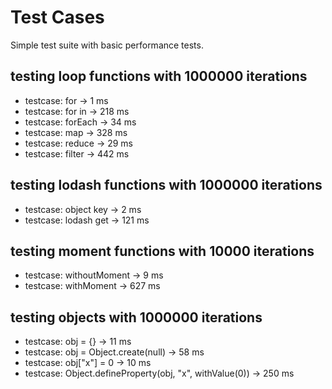 # Test Cases

Simple test suite with basic performance tests.

## testing loop functions with 1000000 iterations
- testcase: for     -> 1 ms
- testcase: for in  -> 218 ms
- testcase: forEach -> 34 ms
- testcase: map     -> 328 ms
- testcase: reduce  -> 29 ms
- testcase: filter  -> 442 ms

## testing lodash functions with 1000000 iterations
- testcase: object key -> 2 ms
- testcase: lodash get -> 121 ms

## testing moment functions with 10000 iterations
- testcase: withoutMoment -> 9 ms
- testcase: withMoment   -> 627 ms

## testing objects with 1000000 iterations
- testcase: obj = {} -> 11 ms
- testcase: obj = Object.create(null) -> 58 ms
- testcase: obj["x"] = 0 -> 10 ms
- testcase: Object.defineProperty(obj, "x", withValue(0)) -> 250 ms
